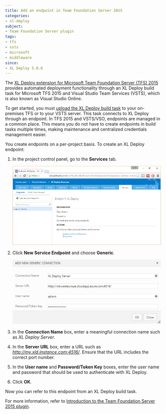 ```yaml
---
title: Add an endpoint in Team Foundation Server 2015
categories:
- xl-deploy
subject:
- Team Foundation Server plugin
tags:
- tfs
- vsts
- microsoft
- middleware
since:
- XL Deploy 5.0.0
---
```


The [XL Deploy extension for Microsoft Team Foundation Server (TFS) 2015](/xl-deploy/concept/team-foundation-server-2015-plugin.html) provides automated deployment functionality through an XL Deploy build task for Microsoft TFS 2015 and Visual Studio Team Services (VSTS), which is also known as Visual Studio Online.

To get started, you must [upload the XL Deploy build task](/xl-deploy/how-to/install-a-build-task-in-tfs-2015.html) to your on-premises TFS or to your VSTS server. This task connects to XL Deploy through an endpoint. In TFS 2015 and VSTS/VSO, endpoints are managed in a common place. This means you do not have to create endpoints in build tasks multiple times, making maintenance and centralized credentials management easier.

You create endpoints on a per-project basis. To create an XL Deploy endpoint: 

1. In the project control panel, go to the **Services** tab.

    ![Project control panel Services tab](images/tfs_2015_plugin_admin_services.png)

1. Click **New Service Endpoint** and choose **Generic**.

    ![Add a new generic connection](images/tfs_2015_plugin_new_endpoint.png)

1. In the **Connection Name** box, enter a meaningful connection name such as *XL Deploy Server*.
1. In the **Server URL** box, enter a URL such as *http://my.xld.instance.com:4516/*. Ensure that the URL includes the correct port number.
1. In the **User name** and **Password/Token Key** boxes, enter the user name and password that should be used to authenticate with XL Deploy.
1. Click **OK**.

Now you can refer to this endpoint from an XL Deploy build task.

For more information, refer to [Introduction to the Team Foundation Server 2015 plugin](/xl-deploy/concept/tfs-2015-plugin.html).
